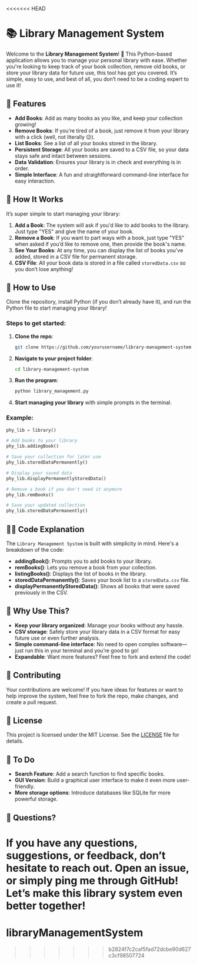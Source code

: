 <<<<<<< HEAD
# 📚 Library Management System

Welcome to the **Library Management System**! 🚀 This Python-based application allows you to manage your personal library with ease. Whether you're looking to keep track of your book collection, remove old books, or store your library data for future use, this tool has got you covered. It’s simple, easy to use, and best of all, you don’t need to be a coding expert to use it!

## 🔧 Features

- **Add Books**: Add as many books as you like, and keep your collection growing!
- **Remove Books**: If you’re tired of a book, just remove it from your library with a click (well, not literally 😉).
- **List Books**: See a list of all your books stored in the library.
- **Persistent Storage**: All your books are saved to a CSV file, so your data stays safe and intact between sessions.
- **Data Validation**: Ensures your library is in check and everything is in order.
- **Simple Interface**: A fun and straightforward command-line interface for easy interaction.

## 🚀 How It Works

It’s super simple to start managing your library:

1. **Add a Book**: The system will ask if you'd like to add books to the library. Just type "YES" and give the name of your book.
2. **Remove a Book**: If you want to part ways with a book, just type "YES" when asked if you’d like to remove one, then provide the book's name.
3. **See Your Books**: At any time, you can display the list of books you've added, stored in a CSV file for permanent storage.
4. **CSV File**: All your book data is stored in a file called `storedData.csv` so you don’t lose anything!

## 📜 How to Use

Clone the repository, install Python (if you don’t already have it), and run the Python file to start managing your library!

### Steps to get started:

1. **Clone the repo**:
   ```bash
   git clone https://github.com/yourusername/library-management-system.git
   ```

2. **Navigate to your project folder**:
   ```bash
   cd library-management-system
   ```

3. **Run the program**:
   ```bash
   python library_management.py
   ```

4. **Start managing your library** with simple prompts in the terminal.

### Example:

```python
phy_lib = library()

# Add books to your library
phy_lib.addingBook()

# Save your collection for later use
phy_lib.storedDataPermanently()

# Display your saved data
phy_lib.displayPermanentlyStoredData()

# Remove a book if you don't need it anymore
phy_lib.remBooks()

# Save your updated collection
phy_lib.storedDataPermanently()
```

## 🧑‍💻 Code Explanation

The `Library Management System` is built with simplicity in mind. Here's a breakdown of the code:

- **addingBook()**: Prompts you to add books to your library.
- **remBooks()**: Lets you remove a book from your collection.
- **listingBooks()**: Displays the list of books in the library.
- **storedDataPermanently()**: Saves your book list to a `storedData.csv` file.
- **displayPermanentlyStoredData()**: Shows all books that were saved previously in the CSV.

## 🎉 Why Use This?

- **Keep your library organized**: Manage your books without any hassle.
- **CSV storage**: Safely store your library data in a CSV format for easy future use or even further analysis.
- **Simple command-line interface**: No need to open complex software—just run this in your terminal and you’re good to go!
- **Expandable**: Want more features? Feel free to fork and extend the code!

## 👥 Contributing

Your contributions are welcome! If you have ideas for features or want to help improve the system, feel free to fork the repo, make changes, and create a pull request.

## 📄 License

This project is licensed under the MIT License. See the [LICENSE](LICENSE) file for details.

## 🚀 To Do

- **Search Feature**: Add a search function to find specific books.
- **GUI Version**: Build a graphical user interface to make it even more user-friendly.
- **More storage options**: Introduce databases like SQLite for more powerful storage.

## 🤔 Questions?

If you have any questions, suggestions, or feedback, don’t hesitate to reach out. Open an issue, or simply ping me through GitHub! Let’s make this library system even better together!
=======
# libraryManagementSystem
>>>>>>> b2824f7c2caf5fad72dcbe90d627c3cf98507724
